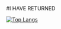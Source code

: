 #I HAVE RETURNED

[![Top Langs](https://github-readme-stats.vercel.app/api/top-langs/?username=STPv22)](https://github.com/anuraghazra/github-readme-stats)

